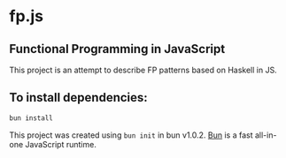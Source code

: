 # fp.js

## Functional Programming in JavaScript

This project is an attempt to describe FP patterns based on Haskell in JS.

## To install dependencies:

```bash
bun install
```

This project was created using `bun init` in bun v1.0.2. [Bun](https://bun.sh) is a fast all-in-one JavaScript runtime.
